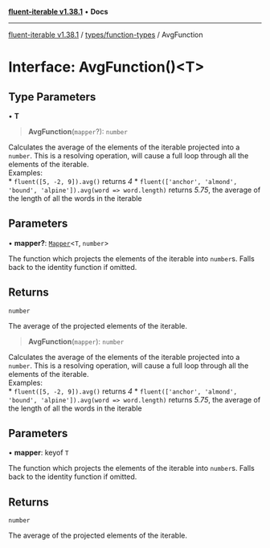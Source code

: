 [**fluent-iterable v1.38.1**](../../../README.md) • **Docs**

***

[fluent-iterable v1.38.1](../../../README.md) / [types/function-types](../README.md) / AvgFunction

# Interface: AvgFunction()\<T\>

## Type Parameters

• **T**

> **AvgFunction**(`mapper`?): `number`

Calculates the average of the elements of the iterable projected into a `number`. This is a resolving operation, will cause a full loop through all the elements of the iterable.<br>
  Examples:<br>
    * `fluent([5, -2, 9]).avg()` returns *4*
    * `fluent(['anchor', 'almond', 'bound', 'alpine']).avg(word => word.length)` returns *5.75*, the average of the length of all the words in the iterable

## Parameters

• **mapper?**: [`Mapper`](../../../index/interfaces/Mapper.md)\<`T`, `number`\>

The function which projects the elements of the iterable into `number`s. Falls back to the identity function if omitted.

## Returns

`number`

The average of the projected elements of the iterable.

> **AvgFunction**(`mapper`): `number`

Calculates the average of the elements of the iterable projected into a `number`. This is a resolving operation, will cause a full loop through all the elements of the iterable.<br>
  Examples:<br>
    * `fluent([5, -2, 9]).avg()` returns *4*
    * `fluent(['anchor', 'almond', 'bound', 'alpine']).avg(word => word.length)` returns *5.75*, the average of the length of all the words in the iterable

## Parameters

• **mapper**: keyof `T`

The function which projects the elements of the iterable into `number`s. Falls back to the identity function if omitted.

## Returns

`number`

The average of the projected elements of the iterable.
